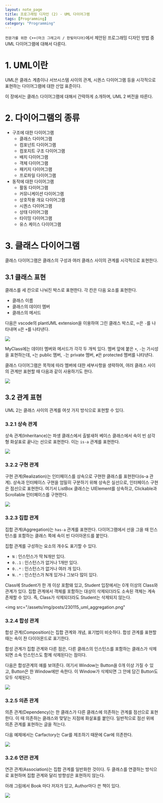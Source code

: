 ```yaml
---
layout: note_page
title: 프로그래밍 디자인 (2) - UML 다이어그램
tags: [Programming]
category: "Programming"
---
```


`전문가를 위한 C++(마크 그레고리 / 한빛미디어)`에서 제안된 프로그래밍 디자인 방법 중 UML 다이어그램에 대해서 다룬다.

# 1. UML이란
UML은 클래스 계층이나 서브시스템 사이의 관계, 시퀀스 다이어그램 등을 시각적으로 표현하는 다이어그램에 대한 산업 표준이다.

이 장에서는 클래스 다이어그램에 대해서 간략하게 소개하며, UML 2 버전을 따른다.

# 2. 다이어그램의 종류

* 구조에 대한 다이어그램
    * 클래스 다이어그램
    * 컴포넌트 다이어그램
    * 컴포지트 구조 다이어그램
    * 배치 다이어그램
    * 객체 다이어그램
    * 패키지 다이어그램
    * 프로파일 다이어그램
* 동작에 대한 다이어그램
    * 활동 다이어그램
    * 커뮤니케이션 다이어그램
    * 상호작용 개요 다이어그램
    * 시퀀스 다이어그램
    * 상태 다이어그램
    * 타이밍 다이어그램
    * 유스 케이스 다이어그램

# 3. 클래스 다이어그램
클래스 다이어그램은 클래스의 구성과 여러 클래스 사이의 관계를 시각적으로 표현한다.

## 3.1 클래스 표현
클래스를 세 칸으로 나눠진 박스로 표현한다. 각 칸은 다음 요소를 표현한다.
* 클래스 이름
* 클래스의 데이터 멤버
* 클래스의 메서드

다음은 vscode의 plantUML extension을 이용하여 그린 클래스 박스로, `ㅁ`은 `-`를 나타내며 `o`은 `+`를 나타낸다.

<img src="/assets/img/posts/230115_uml_class.png">

MyClass에는 데이터 멤버와 메서드가 각각 두 개씩 있다. 멤버 앞에 붙은 `+`, `-`는 가시성을 표현하는데, `+`는 public 멤버, `-`는 private 멤버, `#`은 protected 멤버를 나타낸다.

클래스 다이어그램은 목적에 따라 멤버에 대한 세부사항을 생략하여, 여러 클래스 사이의 관계만 표현할 때 다음과 같이 사용하기도 한다.

<img src="/assets/img/posts/230115_uml_class2.png">

## 3.2 관계 표현
UML 2는 클래스 사이의 관계를 여섯 가지 방식으로 표현할 수 있다.

### 3.2.1 상속 관계
상속 관계(Inheritance)는 파생 클래스에서 출발새허 베이스 클래스에서 속이 빈 삼각형 화살표로 끝나는 선으로 표현한다. 이는 `is-a` 관계를 표현한다.

<img src="/assets/img/posts/230115_uml_inheritance.png">

### 3.2.2 구현 관계
구현 관계(Realization)는 인터페이스를 상속으로 구현한 클래스를 표현한다(is-a 관계). 상속과 인터페이스 구현을 엄밀히 구분하기 위해 상속은 실선으로, 인터페이스 구현은 점선으로 표현한다.
여기서 ListBox 클래스는 UIElement를 상속하고, Clickable과 Scrollable 인터페이스를 구현한다.

<img src="/assets/img/posts/230115_uml_interface.png">

### 3.2.3 집합 관계
집합 관계(Aggregation)는 `has-a` 관계를 표현한다. 다이어그램에서 선을 그을 때 인스턴스를 포함하는 클래스 쪽에 속이 빈 다이아몬드를 붙인다.

집합 관계를 구성하는 요소의 개수도 표기할 수 있다. 

* `N` : 인스턴스가 딱 N개만 있다.
* `0..1` : 인스턴스가 없거나 1개만 있다.
* `0..*` : 인스턴스가 없거나 여러 개 있다.
* `N..*` : 인스턴스가 N개 있거나 그보다 많이 있다.

Class에 Student가 한 개 이상 포함돼 있고, Student 입장에서는 0개 이상의 Class와 관계가 있다. 집합 관계에서 객체를 포함하는 대상이 삭제되더라도 소속된 객체는 계속 존재할 수 있다. 즉, Class가 삭제되더라도 Student는 삭제되지 않는다.

<img src="/assets/img/posts/230115_uml_aggregation.png"

### 3.2.4 합성 관계

합성 관계(Composition)는 집합 관계와 개념, 표기법이 비슷하다. 합성 관계를 표현할 때는 속이 찬 다이아몬드로 표기한다.

합성 관계가 집합 관계와 다른 점은, 다른 클래스의 인스턴스를 포함하는 클래스가 삭제되면 소속 인스턴스도 함께 삭제된다는 점이다.

다음은 합성관계의 예를 보여준다. 여기서 Window는 Button을 0개 이상 가질 수 있고, Button은 한 Window에만 속한다. 이 Window가 삭제되면 그 안에 담긴 Button도 모두 삭제된다.

<img src="/assets/img/posts/230115_uml_composition.png">

### 3.2.5 의존 관계
의존 관계(Dependency)는 한 클래스가 다른 클래스에 의존하는 관계를 점선으로 표현한다. 이 때 의존하는 클래스와 맞닿는 지점에 화살표를 붙인다. 일반적으로 점선 위에 의존 관계를 표현하는 글을 적는다.

다음 예제에서는 Carfactory는 Car를 제조하기 때문에 Car에 의존한다.

<img src="/assets/img/posts/230115_uml_dependency.png">

### 3.2.6 연관 관계
연관 관계(Association)는 집합 관계를 일반화한 것이다. 두 클래스를 연결하는 방식으로 표현하며 집합 관계와 달리 방향성은 표현하지 않는다.

아래 그림에서 Book 마다 저자가 있고, Author마다 쓴 책이 있다.

<img src="/assets/img/posts/230115_uml_association.png">
